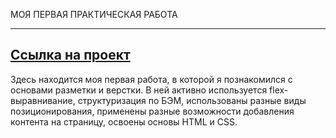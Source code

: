 МОЯ ПЕРВАЯ ПРАКТИЧЕСКАЯ РАБОТА

---

## [Ссылка на проект](https://artemyizmaylov.github.io/how-to-learn/)

Здесь находится моя первая работа, в которой я познакомился с основами разметки и верстки.
В ней активно используется flex-выравнивание, структуризация по БЭМ, использованы разные виды позиционирования, применены разные возможности добавления контента на страницу, освоены основы HTML и CSS. 
